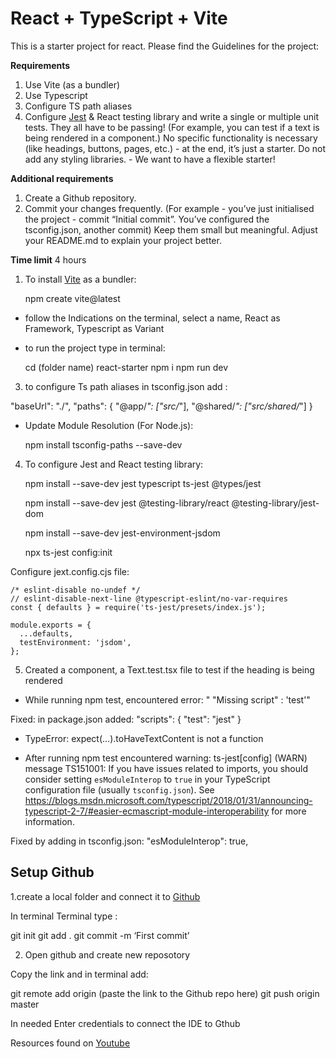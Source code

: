 # React + TypeScript + Vite

This is a starter project for react.
Please find the Guidelines for the project:

**Requirements**

1. Use Vite (as a bundler)
2. Use Typescript
3. Configure TS path aliases
4. Configure [Jest](https://kulshekhar.github.io/ts-jest/docs/getting-started/installation) & React testing library and write a single or multiple unit tests. They all have to be passing! (For example, you can test if a text is being rendered in a component.)
No specific functionality is necessary (like headings, buttons, pages, etc.) - at the end, it’s just a starter.
Do not add any styling libraries. - We want to have a flexible starter!

**Additional requirements**

1. Create a Github repository.
2. Commit your changes frequently. (For example - you’ve just initialised the project - commit “Initial commit”. You’ve configured the tsconfig.json, another commit) Keep them small but meaningful.
   Adjust your README.md to explain your project better.

**Time limit**
4 hours


1. To install [Vite](https://vitejs.dev/guide/) as a bundler:

   npm create vite@latest


- follow the Indications on the terminal, select a name, React as Framework, Typescript as Variant
- to run the project type in terminal:


  cd (folder name) react-starter
  npm i
  npm run dev

3. to configure Ts path aliases in tsconfig.json add :

"baseUrl": "./",
"paths": {
"@app/_": ["src/_"],
"@shared/_": ["src/shared/_"]
}

- Update Module Resolution (For Node.js):

  npm install tsconfig-paths --save-dev

4. To configure Jest and React testing library:

    npm install --save-dev jest typescript ts-jest @types/jest

    npm install --save-dev jest @testing-library/react @testing-library/jest-dom

    npm install --save-dev jest-environment-jsdom

    npx ts-jest config:init

Configure jext.config.cjs file:

    /* eslint-disable no-undef */
    // eslint-disable-next-line @typescript-eslint/no-var-requires
    const { defaults } = require('ts-jest/presets/index.js');

    module.exports = {
      ...defaults,
      testEnvironment: 'jsdom',
    };

5. Created a component, a Text.test.tsx file to test if the heading is being rendered

- While running npm test, encountered error: " "Missing script" : 'test'"

Fixed: in package.json added:
  "scripts": {
  "test": "jest"
}

- TypeError: expect(...).toHaveTextContent is not a function

- After running npm test encountered warning: ts-jest[config] (WARN) message TS151001: If you have issues related to imports, you should consider setting `esModuleInterop` to `true` in your TypeScript configuration file (usually `tsconfig.json`). See https://blogs.msdn.microsoft.com/typescript/2018/01/31/announcing-typescript-2-7/#easier-ecmascript-module-interoperability for more information.

Fixed by adding in tsconfig.json:
   "esModuleInterop": true,


## Setup Github

1.create a local folder and connect it to [Github](https://github.com/)

In terminal Terminal type : 

  git init
  git add . 
  git commit -m ‘First commit’

2. Open github and create new reposotory

Copy the link and in terminal add:

  git remote add origin (paste the link to the Github repo here)
  git push origin master

In needed Enter credentials to connect the IDE to Gthub

Resources found on [Youtube](https://www.youtube.com/watch?v=vbQ2bYHxxEA)
